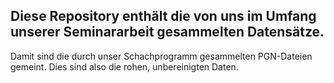 ## Diese Repository enthält die von uns im Umfang unserer Seminararbeit gesammelten Datensätze.

Damit sind die durch unser Schachprogramm gesammelten PGN-Dateien gemeint. Dies sind also die rohen, unbereinigten Daten.
